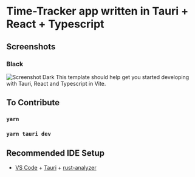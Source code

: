 # Time-Tracker app written in Tauri + React + Typescript

Screenshots
-----------

### Black
![Screenshot Dark](https://imgur.com/https://imgur.com/OKDPC8S)
This template should help get you started developing with Tauri, React and Typescript in Vite.

## To Contribute

### `yarn` 
### `yarn tauri dev`

## Recommended IDE Setup

- [VS Code](https://code.visualstudio.com/) + [Tauri](https://marketplace.visualstudio.com/items?itemName=tauri-apps.tauri-vscode) + [rust-analyzer](https://marketplace.visualstudio.com/items?itemName=rust-lang.rust-analyzer)
